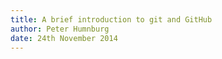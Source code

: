 ```yaml
---
title: A brief introduction to git and GitHub
author: Peter Humnburg
date: 24th November 2014
---
```



